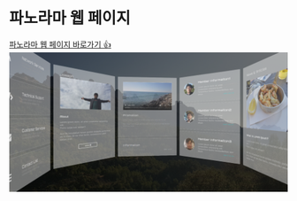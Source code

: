 # 파노라마 웹 페이지

<a href="https://jxlove2020.github.io/web_transform3D/" target="_blank">파노라마 웹 페이지 바로가기 👍</a>
<img src="./images/screenshot.png" alt="스크린샷">
